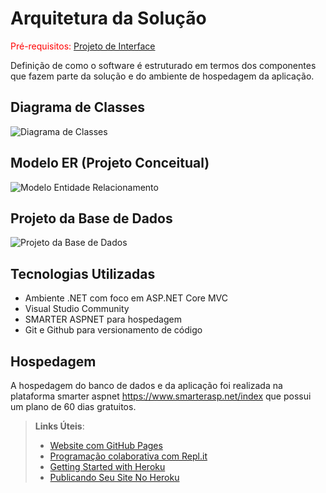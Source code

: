 # Arquitetura da Solução

<span style="color:red">Pré-requisitos: <a href="3-Projeto de Interface.md"> Projeto de Interface</a></span>

Definição de como o software é estruturado em termos dos componentes que fazem parte da solução e do ambiente de hospedagem da aplicação.

## Diagrama de Classes

[comment]: <> (O diagrama de classes ilustra graficamente como será a estrutura do software, e como cada uma das classes da sua estrutura estarão interligadas. Essas classes servem de modelo para materializar os objetos que executarão na memória.)

[comment]: <> (As referências abaixo irão auxiliá-lo na geração do artefato “Diagrama de Classes”.)

[comment]: <> (> - [Diagramas de Classes - Documentação da IBM]https://www.ibm.com/docs/pt-br/rational-soft-arch/9.6.1?topic=diagrams-class)
[comment]: <> (> - [O que é um diagrama de classe UML? | Lucidchart]https://www.lucidchart.com/pages/pt/o-que-e-diagrama-de-classe-uml)

![Diagrama de Classes](img/diagrama%20de%20classes.jpg)

## Modelo ER (Projeto Conceitual)

[comment]: <> (O Modelo ER representa através de um diagrama como as entidades - coisas, objetos - se relacionam entre si na aplicação interativa.)

[comment]: <> (Sugestão de ferramentas para geração deste artefato: LucidChart e Draw.io.)

[comment]: <> (A referência abaixo irá auxiliá-lo na geração do artefato “Modelo ER”.)

[comment]: <> (> - [Como fazer um diagrama entidade relacionamento | Lucidchart] https://www.lucidchart.com/pages/pt/como-fazer-um-diagrama-entidade-relacionamento)

![Modelo Entidade Relacionamento](img/Modelo%20de%20Entidade%20e%20Relacionamento%20Strade.png)

## Projeto da Base de Dados

[comment]: <> (O projeto da base de dados corresponde à representação das entidades e relacionamentos identificadas no Modelo ER, no formato de tabelas, com colunas e chaves primárias/estrangeiras necessárias para representar corretamente as restrições de integridade.)
 
[comment]: <> (Para mais informações, consulte o microfundamento "Modelagem de Dados".)

![Projeto da Base de Dados](img/Projeto%20de%20Base%20de%20Dados.png)

## Tecnologias Utilizadas

* Ambiente .NET com foco em ASP.NET Core MVC
* Visual Studio Community
* SMARTER ASPNET para hospedagem
* Git e Github para versionamento de código

## Hospedagem

A hospedagem do banco de dados e da aplicação foi realizada na plataforma smarter aspnet https://www.smarterasp.net/index que possui um plano de 60 dias gratuitos.

> **Links Úteis**:
>
> - [Website com GitHub Pages](https://pages.github.com/)
> - [Programação colaborativa com Repl.it](https://repl.it/)
> - [Getting Started with Heroku](https://devcenter.heroku.com/start)
> - [Publicando Seu Site No Heroku](http://pythonclub.com.br/publicando-seu-hello-world-no-heroku.html)
